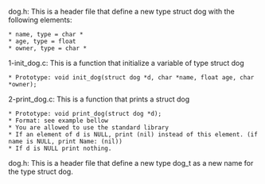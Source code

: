 dog.h: This is a header file that define a new type struct dog with the following elements:

	* name, type = char *
	* age, type = float
	* owner, type = char *

1-init_dog.c: This is a function that initialize a variable of type struct dog

	* Prototype: void init_dog(struct dog *d, char *name, float age, char *owner);

2-print_dog.c: This is a function that prints a struct dog

	* Prototype: void print_dog(struct dog *d);
	* Format: see example bellow
	* You are allowed to use the standard library
	* If an element of d is NULL, print (nil) instead of this element. (if name is NULL, print Name: (nil))
	* If d is NULL print nothing.

dog.h: This is a header file that define a new type dog_t as a new name for the type struct dog.
